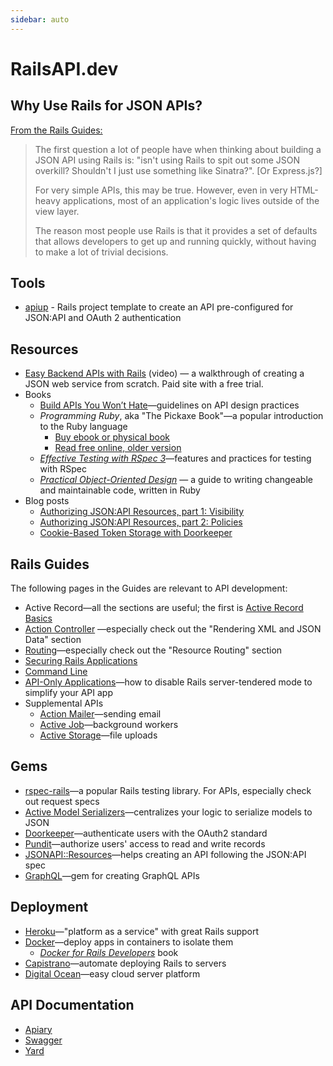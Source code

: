 ```yaml
---
sidebar: auto
---
```


# RailsAPI.dev

## Why Use Rails for JSON APIs?

[From the Rails Guides:](https://guides.rubyonrails.org/api_app.html#why-use-rails-for-json-apis-questionmark)

> The first question a lot of people have when thinking about building a JSON API using Rails is: "isn't using Rails to spit out some JSON overkill? Shouldn't I just use something like Sinatra?". [Or Express.js?]
>
> For very simple APIs, this may be true. However, even in very HTML-heavy applications, most of an application's logic lives outside of the view layer.
>
> The reason most people use Rails is that it provides a set of defaults that allows developers to get up and running quickly, without having to make a lot of trivial decisions.

## Tools

- [apiup](https://github.com/codingitwrong/apiup) - Rails project template to create an API pre-configured for JSON:API and OAuth 2 authentication

## Resources
* [Easy Backend APIs with Rails](https://thefrontier.bignerdranch.com/skill-packs/easy-backend-api-with-rails) (video) — a walkthrough of creating a JSON web service from scratch. Paid site with a free trial.
* Books
  * [Build APIs You Won’t Hate](https://leanpub.com/build-apis-you-wont-hate)—guidelines on API design practices
  * _Programming Ruby_, aka "The Pickaxe Book"—a popular introduction to the Ruby language
  	* [Buy ebook or physical book](https://pragprog.com/book/ruby4/programming-ruby-1-9-2-0)
  	* [Read free online, older version](http://ruby-doc.com/docs/ProgrammingRuby/)
  * [_Effective Testing with RSpec 3_](https://pragprog.com/book/rspec3/effective-testing-with-rspec-3)—features and practices for testing with RSpec
  * [_Practical Object-Oriented Design_](https://www.poodr.com/) — a guide to writing changeable and maintainable code, written in Ruby
* Blog posts
	* [Authorizing JSON:API Resources, part 1: Visibility](https://www.bignerdranch.com/blog/authorizing-jsonapi-resources-part-1-visibility/)
	* [Authorizing JSON:API Resources, part 2: Policies](https://www.bignerdranch.com/blog/authorizing-jsonapi-resources-part-2-policies/)
  * [Cookie-Based Token Storage with Doorkeeper](https://codingitwrong.com/2018/11/02/cookie-based-token-storage-with-doorkeeper.html)


## Rails Guides

The following pages in the Guides are relevant to API development:

* Active Record—all the sections are useful; the first is [Active Record Basics](https://guides.rubyonrails.org/active_record_basics.html)
* [Action Controller](https://guides.rubyonrails.org/action_controller_overview.html) —especially check out the "Rendering XML and JSON Data" section
* [Routing](https://guides.rubyonrails.org/routing.html)—especially check out the "Resource Routing" section
* [Securing Rails Applications](https://guides.rubyonrails.org/security.html)
* [Command Line](https://guides.rubyonrails.org/command_line.html)
* [API-Only Applications](https://guides.rubyonrails.org/api_app.html)—how to disable Rails server-tendered mode to simplify your API app
* Supplemental APIs
	* [Action Mailer](https://guides.rubyonrails.org/action_mailer_basics.html)—sending email
	* [Active Job](https://guides.rubyonrails.org/active_job_basics.html)—background workers
	* [Active Storage](https://guides.rubyonrails.org/active_storage_overview.html)—file uploads

## Gems
* [rspec-rails](https://github.com/rspec/rspec-rails/blob/master/README.md)—a popular Rails testing library. For APIs, especially check out request specs
* [Active Model Serializers](https://github.com/rails-api/active_model_serializers)—centralizes your logic to serialize models to JSON
* [Doorkeeper](https://github.com/doorkeeper-gem/doorkeeper)—authenticate users with the OAuth2 standard
* [Pundit](https://github.com/varvet/pundit)—authorize users' access to read and write records
* [JSONAPI::Resources](http://jsonapi-resources.com/)—helps creating an API following the JSON:API spec
* [GraphQL](https://graphql-ruby.org/)—gem for creating GraphQL APIs

## Deployment
* [Heroku](https://www.heroku.com/)—"platform as a service" with great Rails support
* [Docker](https://www.docker.com/)—deploy apps in containers to isolate them
	* [_Docker for Rails Developers_](https://pragprog.com/book/ridocker/docker-for-rails-developers) book
* [Capistrano](https://capistranorb.com/)—automate deploying Rails to servers
* [Digital Ocean](https://www.digitalocean.com/)—easy cloud server platform

## API Documentation
* [Apiary](https://apiary.io/)
* [Swagger](https://swagger.io/)
* [Yard](https://yardoc.org/)

